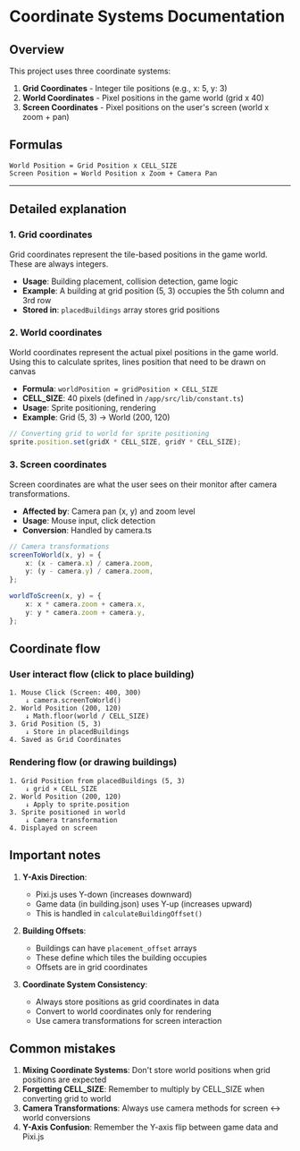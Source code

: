 # Coordinate Systems Documentation

## Overview

This project uses three coordinate systems:

1. **Grid Coordinates** - Integer tile positions (e.g., x: 5, y: 3)
2. **World Coordinates** - Pixel positions in the game world (grid x 40)
3. **Screen Coordinates** - Pixel positions on the user's screen (world x zoom + pan)

## Formulas

```
World Position = Grid Position x CELL_SIZE
Screen Position = World Position x Zoom + Camera Pan
```

---

## Detailed explanation

### 1. Grid coordinates

Grid coordinates represent the tile-based positions in the game world. These are always integers.

-   **Usage**: Building placement, collision detection, game logic
-   **Example**: A building at grid position (5, 3) occupies the 5th column and 3rd row
-   **Stored in**: `placedBuildings` array stores grid positions

### 2. World coordinates

World coordinates represent the actual pixel positions in the game world. Using this to calculate sprites, lines position that need to be drawn on canvas

-   **Formula**: `worldPosition = gridPosition × CELL_SIZE`
-   **CELL_SIZE**: 40 pixels (defined in `/app/src/lib/constant.ts`)
-   **Usage**: Sprite positioning, rendering
-   **Example**: Grid (5, 3) → World (200, 120)

```typescript
// Converting grid to world for sprite positioning
sprite.position.set(gridX * CELL_SIZE, gridY * CELL_SIZE);
```

### 3. Screen coordinates

Screen coordinates are what the user sees on their monitor after camera transformations.

-   **Affected by**: Camera pan (x, y) and zoom level
-   **Usage**: Mouse input, click detection
-   **Conversion**: Handled by camera.ts

```typescript
// Camera transformations
screenToWorld(x, y) = {
    x: (x - camera.x) / camera.zoom,
    y: (y - camera.y) / camera.zoom,
};

worldToScreen(x, y) = {
    x: x * camera.zoom + camera.x,
    y: y * camera.zoom + camera.y,
};
```

## Coordinate flow

### User interact flow (click to place building)

```
1. Mouse Click (Screen: 400, 300)
    ↓ camera.screenToWorld()
2. World Position (200, 120)
    ↓ Math.floor(world / CELL_SIZE)
3. Grid Position (5, 3)
    ↓ Store in placedBuildings
4. Saved as Grid Coordinates
```

### Rendering flow (or drawing buildings)

```
1. Grid Position from placedBuildings (5, 3)
    ↓ grid × CELL_SIZE
2. World Position (200, 120)
    ↓ Apply to sprite.position
3. Sprite positioned in world
    ↓ Camera transformation
4. Displayed on screen
```

## Important notes

1. **Y-Axis Direction**:

    - Pixi.js uses Y-down (increases downward)
    - Game data (in building.json) uses Y-up (increases upward)
    - This is handled in `calculateBuildingOffset()`

2. **Building Offsets**:

    - Buildings can have `placement_offset` arrays
    - These define which tiles the building occupies
    - Offsets are in grid coordinates

3. **Coordinate System Consistency**:
    - Always store positions as grid coordinates in data
    - Convert to world coordinates only for rendering
    - Use camera transformations for screen interaction

## Common mistakes

1. **Mixing Coordinate Systems**: Don't store world positions when grid positions are expected
2. **Forgetting CELL_SIZE**: Remember to multiply by CELL_SIZE when converting grid to world
3. **Camera Transformations**: Always use camera methods for screen <-> world conversions
4. **Y-Axis Confusion**: Remember the Y-axis flip between game data and Pixi.js
